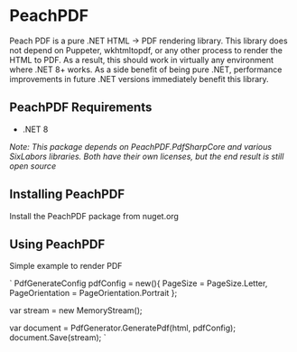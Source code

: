 # PeachPDF
Peach PDF is a pure .NET HTML -> PDF rendering library. This library does not depend on Puppeter, wkhtmltopdf, or any other process to render the HTML to PDF. As a result, this should work in virtually any environment where .NET 8+ works. As a side benefit of being pure .NET, performance improvements in future .NET versions immediately benefit this library. 

## PeachPDF Requirements

- .NET 8

_Note: This package depends on PeachPDF.PdfSharpCore and various SixLabors libraries. Both have their own licenses, but the end result is still open source_

## Installing PeachPDF

Install the PeachPDF package from nuget.org

## Using PeachPDF

Simple example to render PDF 

`
PdfGenerateConfig pdfConfig = new(){
  PageSize = PageSize.Letter,
  PageOrientation = PageOrientation.Portrait
};

var stream = new MemoryStream();

var document = PdfGenerator.GeneratePdf(html, pdfConfig);
document.Save(stream);
`
